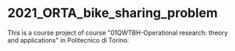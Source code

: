 # 2021_ORTA_bike_sharing_problem
This is a course project of course "01QWTBH-Operational research: theory and applications" in Politecnico di Torino.
